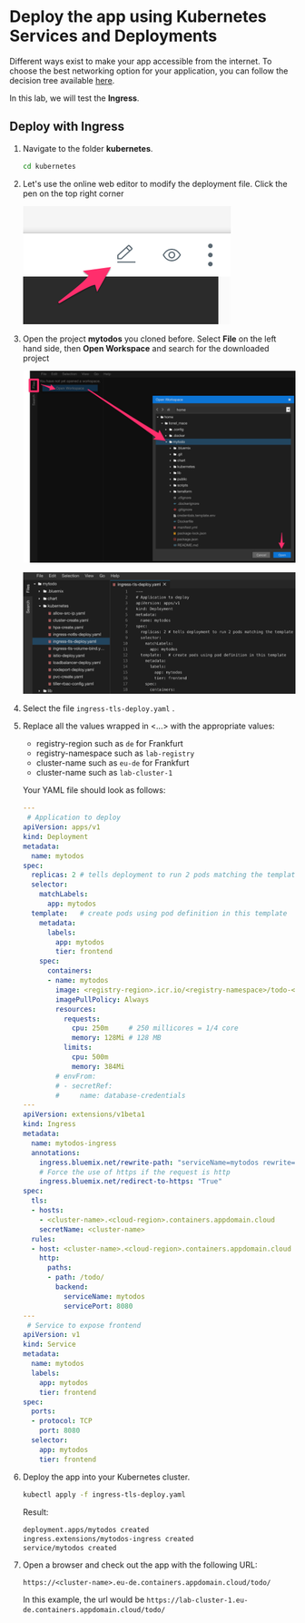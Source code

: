 # Deploy the app using Kubernetes Services and Deployments

Different ways exist to make your app accessible from the internet. To choose the best networking option for your application, you can follow the decision tree available [here](https://cloud.ibm.com/docs/containers/cs_network_planning.html#planning).

In this lab, we will test the **Ingress**.

## Deploy with Ingress

1. Navigate to the folder **kubernetes**.
    ```sh
    cd kubernetes
    ```

1. Let's use the online web editor to modify the deployment file. Click the pen on the top right corner

    ![](./images/cloudshell-ide-shortcut.png)

1. Open the project **mytodos** you cloned before. Select **File** on the left hand side, then **Open Workspace** and search for the downloaded project

    ![](./images/cloudshell-ide-open.png)

    ![](./images/cloudshell-ide-view.png)

1. Select the file `ingress-tls-deploy.yaml` .

1. Replace all the values wrapped in <...> with the appropriate values:
    * registry-region    such as `de` for Frankfurt
    * registry-namespace such as `lab-registry`
    * cluster-name       such as `eu-de` for Frankfurt
    * cluster-name       such as `lab-cluster-1`

    Your YAML file should look as follows:
    ```yaml
    ---
     # Application to deploy
    apiVersion: apps/v1
    kind: Deployment
    metadata:
      name: mytodos
    spec:
      replicas: 2 # tells deployment to run 2 pods matching the template
      selector:
        matchLabels:
          app: mytodos
      template:   # create pods using pod definition in this template
        metadata:
          labels:
            app: mytodos
            tier: frontend
        spec:
          containers:
          - name: mytodos
            image: <registry-region>.icr.io/<registry-namespace>/todo-<lastname>:1.0
            imagePullPolicy: Always
            resources:
              requests:
                cpu: 250m     # 250 millicores = 1/4 core
                memory: 128Mi # 128 MB
              limits:
                cpu: 500m
                memory: 384Mi
            # envFrom:
            # - secretRef:
            #     name: database-credentials
    ---
    apiVersion: extensions/v1beta1
    kind: Ingress
    metadata:
      name: mytodos-ingress
      annotations:
        ingress.bluemix.net/rewrite-path: "serviceName=mytodos rewrite=/"
        # Force the use of https if the request is http
        ingress.bluemix.net/redirect-to-https: "True"
    spec:
      tls:
      - hosts:
        - <cluster-name>.<cloud-region>.containers.appdomain.cloud
        secretName: <cluster-name>
      rules:
      - host: <cluster-name>.<cloud-region>.containers.appdomain.cloud
        http:
          paths:
          - path: /todo/
            backend:
              serviceName: mytodos
              servicePort: 8080
    ---
     # Service to expose frontend
    apiVersion: v1
    kind: Service
    metadata:
      name: mytodos
      labels:
        app: mytodos
        tier: frontend
    spec:
      ports:
      - protocol: TCP
        port: 8080
      selector:
        app: mytodos
        tier: frontend
    ```

1. Deploy the app into your Kubernetes cluster.
    ```sh
    kubectl apply -f ingress-tls-deploy.yaml
    ```
    Result:
    ```
    deployment.apps/mytodos created
    ingress.extensions/mytodos-ingress created
    service/mytodos created   
    ```

1. Open a browser and check out the app with the following URL:
    ```
    https://<cluster-name>.eu-de.containers.appdomain.cloud/todo/
    ```
    In this example, the url would be ```https://lab-cluster-1.eu-de.containers.appdomain.cloud/todo/```